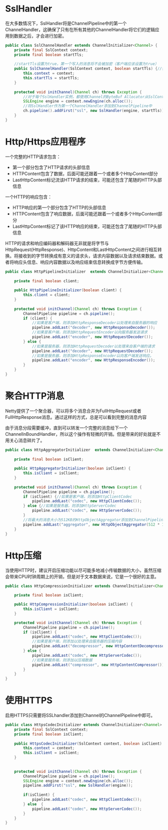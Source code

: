 # SslHandler
在大多数情况下，SslHandler将是ChannelPipeline中的第一个ChannelHandler，这确保了只有在所有其他的ChannelHandler将它们的逻辑应用到数据之后，才会进行加密。
```java
public class SslChannelHandler extends ChannelInitializer<Channel> {
    private final SslContext context;
    private final boolean startTls;
    
    //startTls设置为true，第一个写入的消息将不会被加密（客户端应该设置为true）
    public SslChannelHandler(SslContext context, boolean startTls) {//传入要使用的SslContext
        this.context = context;
        this.startTls = startTls;
    }
    
    protected void initChannel(Channel ch) throws Exception {
        //对于每个SslHandler实例，都使用Channel的ByteBuf Allocator从SslContext获取一个新的SSLEngine
        SSLEngine engine = context.newEngine(ch.alloc());
        //将SslHandler作为第一个ChannelHandler添加到ChannelPipeline中
        ch.pipeline().addFirst("ssl", new SslHandler(engine, startTls));
    }
}
```

# Http/Https应用程序
一个完整的HTTP请求包含：
- 第一个部分包含了HTTP请求的头部信息
- HTTPContent包含了数据，后面可能还跟着一个或者多个HttpContent部分
- LastHttpContent标记流该HTTP请求的结束，可能还包含了尾随的HTTP头部信息

一个HTTP的响应包含：
- HTTP响应的第一个部分包含了HTTP的头部信息
- HTTPContent包含了响应数据，后面可能还跟着一个或者多个HttpContent部分
- LastHttpContent标记了该HTTP响应的结束，可能还包含了尾随的HTTP头部信息

HTTP的请求和响应编码器和解码器无非就是将字节与HttpRequest(HttpResponse)、HttpContent和LastHttpContent之间进行相互转换。将接收到的字节转换成有意义的请求头，请求内容数据以及请求结束数据。或者将响应头信息、响应内容数据以及响应结束信息转换成字节方便传输。

```java
public class HttpPipelineInitializer  extends ChannelInitializer<Channel> {
    
    private final boolean client;
    
    public HttpPipelineInitializer(boolean client) {
        this.client = client;
    }
    
    protected void initChannel(Channel ch) throws Exception {
        ChannelPipeline pipeline = ch.pipeline();
        if (client) {
            //如果是客户端，则添加HttpResponseDecoder以处理来自服务器的响应
            pipeline.addLast("decoder", new HttpResponseDecoder());
            //如果是客户端，则添加HttpRequestEncoder以向服务器发送请求
            pipeline.addLast("encoder", new HttpRequestDecoder());
        } else {
            //如果是服务器，则添加HttpRequestDecoder以处理来自客户端的请求
            pipeline.addLast("decoder", new HttpRequestDecoder());
            //如果是服务器，则添加HttpResponseEncoder以向客户端发送响应。
            pipeline.addLast("encoder", new HttpResponseEncoder());
        }
    }
}
```

# 聚合HTTP消息
Netty提供了一个聚合器，可以将多个消息合并为FullHttpRequest或者FullHttpResponse消息。通过这样的方式，总是可以看到完整的消息内容

由于消息分段需要缓冲，直到可以转发一个完整的消息给下一个ChannelInBoundHandler，所以这个操作有轻微的开销。但是带来的好处就是不用关心消息碎片了。
```java
public class HttpAggregatorInitializer  extends ChannelInitializer<Channel> {
    
    private final boolean isClient;
    
    public HttpAggregatorInitializer(boolean isClient) {
        this.isClient = isClient;
    }
    
    protected void initChannel(Channel ch) throws Exception {
        ChannelPipeline pipeline = ch.pipeline();
        if (isClient) {//如果是客户端，则添加HttpClientCodec
            pipeline.addLast("codec", new HttpClientCodec());
        } else {//如果是服务器，则添加HttpServerCodec
            pipeline.addLast("codec", new HttpServerCodec());
        }
        //将最大的消息大小为512KB的HttpObjectAggregator添加到ChannelPipeline
        pipeline.addLast("aggregator", new HttpObjectAggregator(512 * 1024));
    }
}
```

# Http压缩
当使用HTTP时，建议开启压缩功能以尽可能多地减小传输数据的大小，虽然压缩会带来CPU时钟周期上的开销，但是对于文本数据来说，它是一个很好的主意。
```java
public class HttpCompressionInitializer extends ChannelInitializer<Channel> {

    private final boolean isClient;

    public HttpCompressionInitializer(boolean isClient) {
        this.isClient = isClient;
    }

    protected void initChannel(Channel ch) throws Exception {
        ChannelPipeline pipeline = ch.pipeline();
        if (isClient) {
            pipeline.addLast("codec", new HttpClientCodec());
            //如果是客户端，则添加以处理来自服务器的压缩内容
            pipeline.addLast("decompressor", new HttpContentDecompressor());
        } else {
            pipeline.addLast("codec", new HttpServerCodec());
            //如果是服务端，则添加以压缩数据
            pipeline.addLast("compressor", new HttpContentCompressor());
        }
    }
}
```

# 使用HTTPS
启用HTTPS只需要将SSLhandler添加到Channel的ChannelPipeline中即可。
```java
public class HttpsCodecInitializer extends ChannelInitializer<Channel> {
    private final SslContext context;
    private final boolean isClient;
    
    public HttpsCodecInitializer(SslContext context, boolean isClient) {
        this.context = context;
        this.isClient = isClient;
    }
    
    
    protected void initChannel(Channel ch) throws Exception {
        ChannelPipeline pipeline = ch.pipeline();
        SSLEngine engine = context.newEngine(ch.alloc());
        pipeline.addFirst("ssl", new SslHandler(engine));
        
        if(isClient) {
            pipeline.addLast("codec", new HttpClientCodec());
        } else  {
            pipeline.addLast("codec", new HttpServerCodec());
        }
    }
}
```
